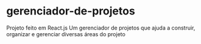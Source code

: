 # gerenciador-de-projetos
Projeto feito em React.js
Um gerenciador de projetos que ajuda a construir, organizar e gerenciar diversas áreas do projeto 
